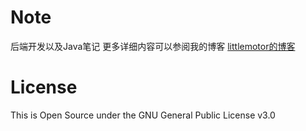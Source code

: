 # Note
后端开发以及Java笔记
更多详细内容可以参阅我的博客
[littlemotor的博客](https://blog.csdn.net/qq_39385118)
# License
This is Open Source under the GNU General Public License v3.0
